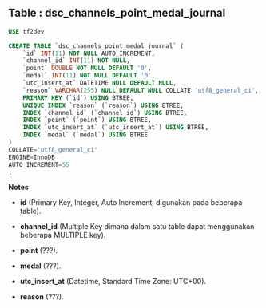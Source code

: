 Table : dsc_channels_point_medal_journal
------------------------------------------

```SQL
USE tf2dev

CREATE TABLE `dsc_channels_point_medal_journal` (
	`id` INT(11) NOT NULL AUTO_INCREMENT,
	`channel_id` INT(11) NOT NULL,
	`point` DOUBLE NOT NULL DEFAULT '0',
	`medal` INT(11) NOT NULL DEFAULT '0',
	`utc_insert_at` DATETIME NULL DEFAULT NULL,
	`reason` VARCHAR(255) NULL DEFAULT NULL COLLATE 'utf8_general_ci',
	PRIMARY KEY (`id`) USING BTREE,
	UNIQUE INDEX `reason` (`reason`) USING BTREE,
	INDEX `channel_id` (`channel_id`) USING BTREE,
	INDEX `point` (`point`) USING BTREE,
	INDEX `utc_insert_at` (`utc_insert_at`) USING BTREE,
	INDEX `medal` (`medal`) USING BTREE
)
COLLATE='utf8_general_ci'
ENGINE=InnoDB
AUTO_INCREMENT=55
;
```
__Notes__

+ __id__ (Primary Key, Integer, Auto Increment, digunakan pada beberapa table).

+ __channel_id__ (Multiple Key dimana dalam satu table dapat menggunakan beberapa MULTIPLE key).

+ __point__ (???).

+ __medal__ (???).

+ __utc_insert_at__ (Datetime, Standard Time Zone: UTC+00).

+ __reason__ (???).